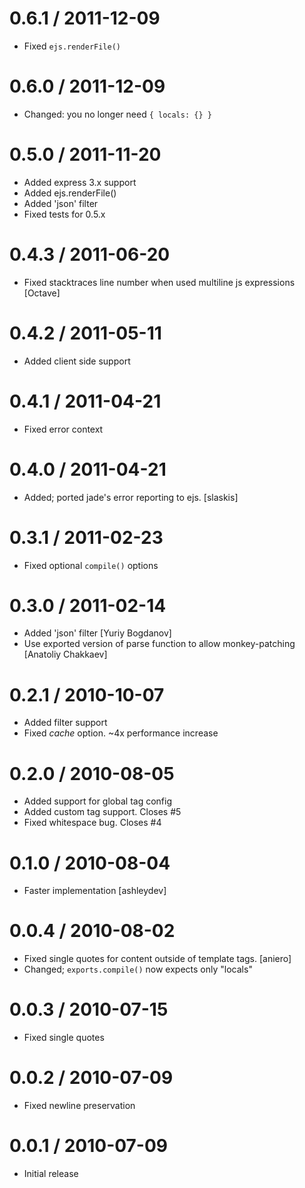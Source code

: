 
0.6.1 / 2011-12-09 
==================

  * Fixed `ejs.renderFile()`

0.6.0 / 2011-12-09 
==================

  * Changed: you no longer need `{ locals: {} }`

0.5.0 / 2011-11-20 
==================

  * Added express 3.x support
  * Added ejs.renderFile()
  * Added 'json' filter
  * Fixed tests for 0.5.x

0.4.3 / 2011-06-20 
==================

  * Fixed stacktraces line number when used multiline js expressions [Octave]

0.4.2 / 2011-05-11 
==================

  * Added client side support

0.4.1 / 2011-04-21 
==================

  * Fixed error context

0.4.0 / 2011-04-21 
==================

  * Added; ported jade's error reporting to ejs. [slaskis]

0.3.1 / 2011-02-23 
==================

  * Fixed optional `compile()` options

0.3.0 / 2011-02-14 
==================

  * Added 'json' filter [Yuriy Bogdanov]
  * Use exported version of parse function to allow monkey-patching [Anatoliy Chakkaev]

0.2.1 / 2010-10-07 
==================

  * Added filter support
  * Fixed _cache_ option. ~4x performance increase

0.2.0 / 2010-08-05 
==================

  * Added support for global tag config
  * Added custom tag support. Closes #5
  * Fixed whitespace bug. Closes #4

0.1.0 / 2010-08-04
==================

  * Faster implementation [ashleydev]

0.0.4 / 2010-08-02
==================

  * Fixed single quotes for content outside of template tags. [aniero]
  * Changed; `exports.compile()` now expects only "locals"

0.0.3 / 2010-07-15
==================

  * Fixed single quotes

0.0.2 / 2010-07-09
==================

  * Fixed newline preservation

0.0.1 / 2010-07-09
==================

  * Initial release
